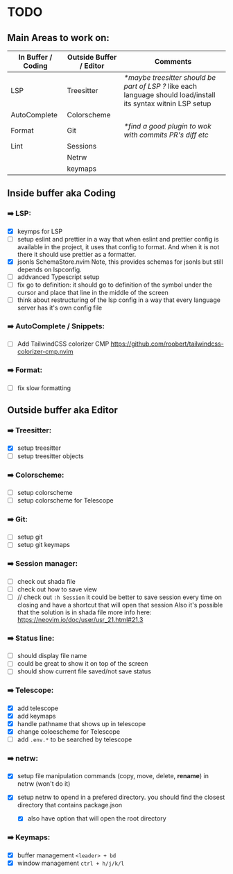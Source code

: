 # TODO

## Main Areas to work on:

| In Buffer / Coding | Outside Buffer / Editor | Comments                                                                                                        |
| ------------------ | ----------------------- | --------------------------------------------------------------------------------------------------------------- |
| LSP                | Treesitter              | _\*maybe treesitter should be part of LSP ?_ like each language should load/install its syntax witnin LSP setup |
| AutoComplete       | Colorscheme             |                                                                                                                 |
| Format             | Git                     | _\*find a good plugin to wok with commits PR's diff etc_                                                        |
| Lint               | Sessions                |
|                    | Netrw                   |
|                    | keymaps                 |

## Inside buffer aka Coding

### ➡️ LSP:

- [x] keymps for LSP
- [ ] setup eslint and prettier in a way that when eslint and prettier config is available in the project, it uses that config to format. And when it is not there it should use prettier as a formatter.
- [x] jsonls SchemaStore.nvim Note, this provides schemas for jsonls but still depends on lspconfig.
- [ ] addvanced Typescript setup
- [ ] fix go to definition: it should go to definition of the symbol under the cursor and place that line in the middle of the screen
- [ ] think about restructuring of the lsp config in a way that every language server has it's own config file

### ➡️ AutoComplete / Snippets:

- [ ] Add TailwindCSS colorizer CMP https://github.com/roobert/tailwindcss-colorizer-cmp.nvim

### ➡️ Format:

- [ ] fix slow formatting

## Outside buffer aka Editor

### ➡️ Treesitter:

- [x] setup treesitter
- [ ] setup treesitter objects

### ➡️ Colorscheme:

- [ ] setup colorscheme
- [ ] setup colorscheme for Telescope

### ➡️ Git:

- [ ] setup git
- [ ] setup git keymaps

### ➡️ Session manager:

- [ ] check out shada file
- [ ] check out how to save view
- [ ] // check out `:h Session`
      it could be better to save session every time on closing and have a shortcut that will open that session
      Also it's possible that the solution is in shada file
      more info here: https://neovim.io/doc/user/usr_21.html#21.3

### ➡️ Status line:

- [ ] should display file name
- [ ] could be great to show it on top of the screen
- [ ] should show current file saved/not save status

### ➡️ Telescope:

- [x] add telescope
- [x] add keymaps
- [x] handle pathname that shows up in telescope
- [x] change coloescheme for Telescope
- [ ] add `.env.*` to be searched by telescope

### ➡️ netrw:

- [x] setup file manipulation commands (copy, move, delete, **rename**) in netrw (won't do it)
- [x] setup netrw to opend in a prefered directory. you should find the closest directory that contains package.json

  - [x] also have option that will open the root directory

### ➡️ Keymaps:

- [x] buffer management `<leader> + bd`
- [x] window management `ctrl + h/j/k/l`
